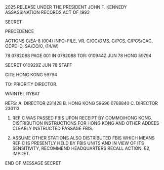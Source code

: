 2025 RELEASE UNDER THE PRESIDENT JOHN F. KENNEDY ASSASSINATION RECORDS ACT OF 1992

SECRET

PRECEDENCE

ACTIONS C/EA-8 (004) INFO: FILE, VR, C/OG/DMS, C/PCS, C/PCS/CAC, ODPD-D,
SA/DO/0, (14/W)

78 0782088 PAGE 001 IN 0782088
TOR: 010944Z JUN 78 HONG 59794

SECRET 010929Z JUN 78 STAFF

CITE HONG KONG 59794

TO: PRIORITY DIRECTOR.

WNINTEL RYBAT

REFS: A. DIRECTOR 231428
B. HONG KONG 59696 0768840
C. DIRECTOR 230113

1. REF C WAS PASSED FBIS UPON RECEIPT BY COMMO/HONG KONG.
   DISTRIBUTION INSTRUCTIONS FOR HONG KONG AND OTHER ADDEES CLEARLY
   INSTRUCTED PASSAGE FBIS.

2. ASSUME OTHER STATIONS ALSO DISTRIBUTED FBIS WHICH MEANS
   REF C IS PRESENTLY HELD BY FBIS UNITS AND IN VIEW OF ITS
   SENSITIVITY, RECOMMEND HEADQUARTERS RECALL ACTION. E2, IMPDET.

END OF MESSAGE SECRET
